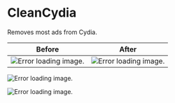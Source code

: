 # CleanCydia
Removes most ads from Cydia.

| Before                                                                                                 | After                                                                                                  |
|--------------------------------------------------------------------------------------------------------|--------------------------------------------------------------------------------------------------------|
| ![Error loading image.](https://raw.githubusercontent.com/ruslan120101/CleanCydia/master/images/4.png) | ![Error loading image.](https://raw.githubusercontent.com/ruslan120101/CleanCydia/master/images/3.png) |

![Error loading image.](https://raw.githubusercontent.com/ruslan120101/CleanCydia/master/images/1.png)

![Error loading image.](https://raw.githubusercontent.com/ruslan120101/CleanCydia/master/images/2.png)
